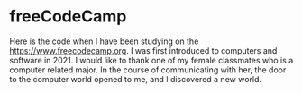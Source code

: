 # freeCodeCamp
Here is the code when I have been studying on the https://www.freecodecamp.org.
I was first introduced to computers and software in 2021.
I would like to thank one of my female classmates who is a computer related major. In the course of communicating with her, the door to the computer world opened to me, and I discovered a new world.
